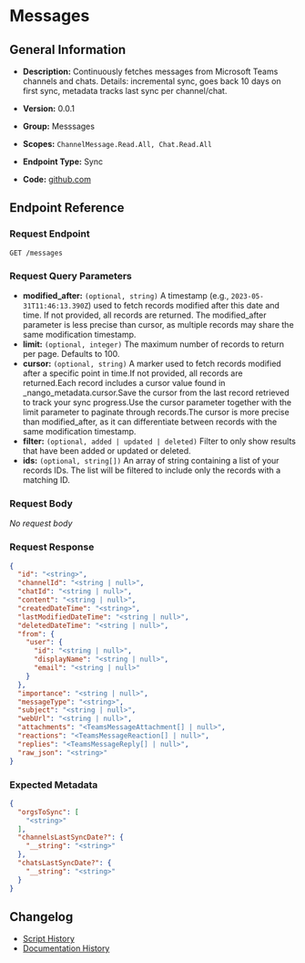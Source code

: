 <!-- BEGIN GENERATED CONTENT -->
# Messages

## General Information

- **Description:** Continuously fetches messages from Microsoft Teams channels and chats.
Details: incremental sync, goes back 10 days on first sync, metadata tracks last sync per channel/chat.

- **Version:** 0.0.1
- **Group:** Messsages
- **Scopes:** `ChannelMessage.Read.All, Chat.Read.All`
- **Endpoint Type:** Sync
- **Code:** [github.com](https://github.com/NangoHQ/integration-templates/tree/main/integrations/microsoft-teams/syncs/messages.ts)


## Endpoint Reference

### Request Endpoint

`GET /messages`

### Request Query Parameters

- **modified_after:** `(optional, string)` A timestamp (e.g., `2023-05-31T11:46:13.390Z`) used to fetch records modified after this date and time. If not provided, all records are returned. The modified_after parameter is less precise than cursor, as multiple records may share the same modification timestamp.
- **limit:** `(optional, integer)` The maximum number of records to return per page. Defaults to 100.
- **cursor:** `(optional, string)` A marker used to fetch records modified after a specific point in time.If not provided, all records are returned.Each record includes a cursor value found in _nango_metadata.cursor.Save the cursor from the last record retrieved to track your sync progress.Use the cursor parameter together with the limit parameter to paginate through records.The cursor is more precise than modified_after, as it can differentiate between records with the same modification timestamp.
- **filter:** `(optional, added | updated | deleted)` Filter to only show results that have been added or updated or deleted.
- **ids:** `(optional, string[])` An array of string containing a list of your records IDs. The list will be filtered to include only the records with a matching ID.

### Request Body

_No request body_

### Request Response

```json
{
  "id": "<string>",
  "channelId": "<string | null>",
  "chatId": "<string | null>",
  "content": "<string | null>",
  "createdDateTime": "<string>",
  "lastModifiedDateTime": "<string | null>",
  "deletedDateTime": "<string | null>",
  "from": {
    "user": {
      "id": "<string | null>",
      "displayName": "<string | null>",
      "email": "<string | null>"
    }
  },
  "importance": "<string | null>",
  "messageType": "<string>",
  "subject": "<string | null>",
  "webUrl": "<string | null>",
  "attachments": "<TeamsMessageAttachment[] | null>",
  "reactions": "<TeamsMessageReaction[] | null>",
  "replies": "<TeamsMessageReply[] | null>",
  "raw_json": "<string>"
}
```

### Expected Metadata

```json
{
  "orgsToSync": [
    "<string>"
  ],
  "channelsLastSyncDate?": {
    "__string": "<string>"
  },
  "chatsLastSyncDate?": {
    "__string": "<string>"
  }
}
```

## Changelog

- [Script History](https://github.com/NangoHQ/integration-templates/commits/main/integrations/microsoft-teams/syncs/messages.ts)
- [Documentation History](https://github.com/NangoHQ/integration-templates/commits/main/integrations/microsoft-teams/syncs/messages.md)

<!-- END  GENERATED CONTENT -->

